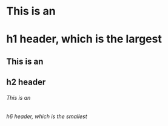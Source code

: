 # This is an <h1>h1 header, which is the largest
## This is an <h2>h2 header
###### This is an <h6>h6 header, which is the smallest
